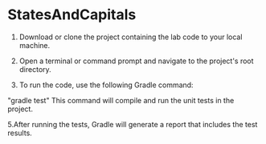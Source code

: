 # StatesAndCapitals


1. Download or clone the project containing the lab code to your local machine.

2. Open a terminal or command prompt and navigate to the project's root directory.

3. To run the code, use the following Gradle command:

"gradle test"
This command will compile and run the unit tests in the project.

5.After running the tests, Gradle will generate a report that includes the test results.
